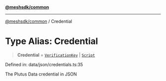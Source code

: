[**@meshsdk/common**](../README.md)

***

[@meshsdk/common](../globals.md) / Credential

# Type Alias: Credential

> **Credential** = [`VerificationKey`](VerificationKey.md) \| [`Script`](Script.md)

Defined in: data/json/credentials.ts:35

The Plutus Data credential in JSON
